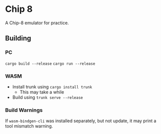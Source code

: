 # Chip 8

A Chip-8 emulator for practice.

## Building

### PC

```cargo build --release```
```cargo run --release```

### WASM

- Install trunk using ```cargo install trunk```
  - This may take a while
- Build using ```trunk serve --release```

### Build Warnings

If ```wasm-bindgen-cli``` was installed separately, but not update, it may print a tool mismatch warning.
